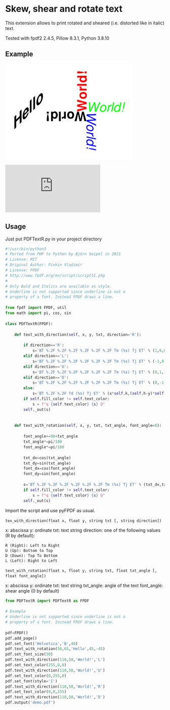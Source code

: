 # Skew, shear and rotate text
This extension allows to print rotated and sheared (i.e. distorted like in italic) text.

Tested with fpdf2 2.4.5, Pillow 8.3.1, Python 3.8.10

## Example

![Skew, shear and rotate text in pyFPDF](https://raw.githubusercontent.com/digidigital/Extensions-and-Scripts-for-pyFPDF-fpdf2/main/skew_shear_rotate_text/demo.png)

![PDF File](https://github.com/digidigital/Extensions-and-Scripts-for-pyFPDF-fpdf2/raw/main/skew_shear_rotate_text/demo.pdf)

## Usage

Just put PDFTextR.py in your project directory

```python
#!/usr/bin/python3
# Ported from PHP to Python by Björn Seipel in 2021
# License: MIT
# Original Author: Pivkin Vladimir
# License: FPDF
# http://www.fpdf.org/en/script/script31.php
#
# Only Bold and Italics are available as style.
# Underline is not supported since underline is not a 
# property of a font. Instead FPDF draws a line.

from fpdf import FPDF, util 
from math import pi, cos, sin

class PDFTextR(FPDF):

    def text_with_direction(self, x, y, txt, direction='R'):

        if direction=='R':
            s='BT %.2F %.2F %.2F %.2F %.2F %.2F Tm (%s) Tj ET' % (1,0,0,1,x*self.k,(self.h-y)*self.k,util.escape_parens(txt))
        elif direction=='L':
            s='BT %.2F %.2F %.2F %.2F %.2F %.2F Tm (%s) Tj ET' % (-1,0,0,-1,x*self.k,(self.h-y)*self.k,util.escape_parens(txt))
        elif direction=='U':
            s='BT %.2F %.2F %.2F %.2F %.2F %.2F Tm (%s) Tj ET' % (0,1,-1,0,x*self.k,(self.h-y)*self.k,util.escape_parens(txt))
        elif direction=='D':
            s='BT %.2F %.2F %.2F %.2F %.2F %.2F Tm (%s) Tj ET' % (0,-1,1,0,x*self.k,(self.h-y)*self.k,util.escape_parens(txt))
        else:
            s='BT %.2F %.2F Td (%s) Tj ET' % (x*self.k,(self.h-y)*self.k,util.escape_parens(txt))
        if self.fill_color != self.text_color:
            s = f"q {self.text_color} {s} Q"
        self._out(s)


    def text_with_rotation(self, x, y, txt, txt_angle, font_angle=0):

        font_angle+=90+txt_angle
        txt_angle*=pi/180
        font_angle*=pi/180

        txt_dx=cos(txt_angle)
        txt_dy=sin(txt_angle)
        font_dx=cos(font_angle)
        font_dy=sin(font_angle)

        s='BT %.2F %.2F %.2F %.2F %.2F %.2F Tm (%s) Tj ET' % (txt_dx,txt_dy,font_dx,font_dy,x*self.k,(self.h-y)*self.k,util.escape_parens(txt))
        if self.fill_color != self.text_color:
            s = f"q {self.text_color} {s} Q"
        self._out(s)
```

Import the script and use pyFPDF as usual.

`tex_with_direction(float x, float y, string txt [, string direction])`

x: abscissa
y: ordinate
txt: text string
direction: one of the following values (R by default):

    R (Right): Left to Right
    U (Up): Bottom to Top
    D (Down): Top To Bottom
    L (Left): Right to Left

`text_with_rotation(float x, float y, string txt, float txt_angle [, float font_angle])`

x: abscissa
y: ordinate
txt: text string
txt_angle: angle of the text
font_angle: shear angle (0 by default)

```python
from PDFTextR import PDFTextR as FPDF

# Example
# Underline is not supported since underline is not a 
# property of a font. Instead FPDF draws a line.

pdf=FPDF()
pdf.add_page()
pdf.set_font('Helvetica','B',40)
pdf.text_with_rotation(50,65,'Hello',45,-45)
pdf.set_font_size(30)
pdf.text_with_direction(110,50,'World!','L')
pdf.set_text_color(255,0,0)
pdf.text_with_direction(110,50,'World!','U')
pdf.set_text_color(0,255,0)
pdf.set_font(style='I')
pdf.text_with_direction(110,50,'World!','R')
pdf.set_text_color(0,0,255)
pdf.text_with_direction(110,50,'World!','D')
pdf.output('demo.pdf')
```
